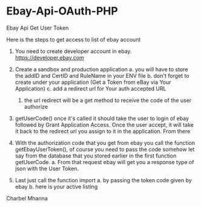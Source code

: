 # Ebay-Api-OAuth-PHP
Ebay Api Get User Token




Here is the steps to get access to list of ebay account 



1. You need to create developer account in ebay. https://developer.ebay.com
2. Create a sandbox and production application 
  a. you will have to store the addID and CertID and RuleName in your ENV file
  b. don't forget to create under your application (Get a Token from eBay via Your Application)
  c. add a redirect url for Your auth accepted URL
    1. the url redirect will be a get method to receive the code of the user authorize
    
3. getUserCode() once it's called it should take the user to login of ebay followed by Grant Application Access. Once the user accept, it will take it back to the redirect url you assign to it in the application. From there
4. With the authorization code that you get from ebay you call the function getEbayUserToken(), of course you need to pass the code somehow let say from the database that you stored earlier in the first function getUserCode. 
  a. From that request ebay will get you a response type of json with the User Token. 
  
5. Last just call the function import 
  a. by passing the token code given by ebay 
  b. here is your active listing 
  
  
  
Charbel Mhanna 

